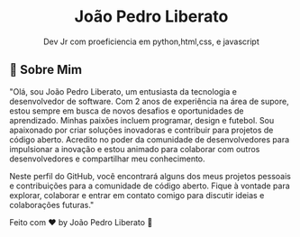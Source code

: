<h1 align="center"> João Pedro Liberato </h1>

<p align="center">
Dev Jr com proeficiencia em python,html,css, e javascript <br/>
</p>

##                                                                                                                         🚀 Sobre Mim

"Olá, sou João Pedro Liberato, um entusiasta da tecnologia e desenvolvedor de software. Com 2 anos de experiência na área de supore, estou sempre em busca de novos desafios e oportunidades de aprendizado. Minhas paixões incluem programar, design e futebol.
Sou apaixonado por criar soluções inovadoras e contribuir para projetos de código aberto. Acredito no poder da comunidade de desenvolvedores para impulsionar a inovação e estou animado para colaborar com outros desenvolvedores e compartilhar meu conhecimento.

Neste perfil do GitHub, você encontrará alguns dos meus projetos pessoais e contribuições para a comunidade de código aberto. Fique à vontade para explorar, colaborar e entrar em contato comigo para discutir ideias e colaborações futuras."



Feito com ♥ by João Pedro Liberato :wave:
